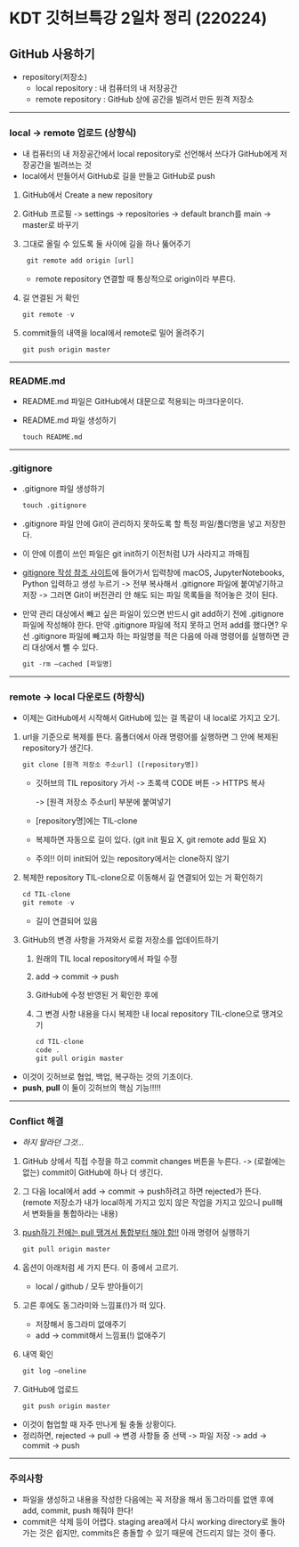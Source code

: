 # KDT 깃허브특강 2일차 정리 (220224)

## GitHub 사용하기

* repository(저장소)
  - local repository : 내 컴퓨터의 내 저장공간
  - remote repository : GitHub 상에 공간을 빌려서 만든 원격 저장소

---

### local -> remote 업로드 (상향식)

* 내 컴퓨터의 내 저장공간에서 local repository로 선언해서 쓰다가 GitHub에게 저장공간을 빌려쓰는 것
* local에서 만들어서 GitHub로 길을 만들고 GitHub로 push

1. GitHub에서 Create a new repository

2. GitHub 프로필 -> settings -> repositories -> default branch를 main -> master로 바꾸기

3. 그대로 올릴 수 있도록 둘 사이에 길을 하나 뚫어주기

   ```python
    git remote add origin [url] 
   ```

   - remote repository 연결할 때 통상적으로 origin이라 부른다.

4. 길 연결된 거 확인

   ```python
   git remote -v
   ```

5. commit들의 내역을 local에서 remote로 밀어 올려주기

   ```python
   git push origin master
   ```

---

### README.md

- README.md 파일은 GitHub에서 대문으로 적용되는 마크다운이다.

- README.md 파일 생성하기

  ```python
  touch README.md
  ```

---

### .gitignore

- .gitignore 파일 생성하기

  ```python
  touch .gitignore
  ```

- .gitignore 파일 안에 Git이 관리하지 못하도록 할 특정 파일/폴더명을 넣고 저장한다.

- 이 안에 이름이 쓰인 파일은 git init하기 이전처럼 U가 사라지고 까매짐

- [gitignore 작성 참조 사이트](https://www.toptal.com/developers/gitignore)에 들어가서 입력창에 macOS, JupyterNotebooks, Python 입력하고 생성 누르기 -> 전부 복사해서 .gitignore 파일에 붙여넣기하고 저장 -> 그러면 Git이 버전관리 안 해도 되는 파일 목록들을 적어놓은 것이 된다.

- 만약 관리 대상에서 빼고 싶은 파일이 있으면 반드시 git add하기 전에 .gitignore 파일에 작성해야 한다. 만약 .gitignore 파일에 적지 못하고 먼저 add를 했다면? 우선 .gitignore 파일에 빼고자 하는 파일명을 적은 다음에 아래 명령어를 실행하면 관리 대상에서 뺄 수 있다.

  ```python
  git -rm —cached [파일명]
  ```

---

### remote -> local 다운로드 (하향식)

* 이제는 GitHub에서 시작해서 GitHub에 있는 걸 똑같이 내 local로 가지고 오기.

1. url을 기준으로 복제를 뜬다. 홈폴더에서 아래 명령어를 실행하면 그 안에 복제된 repository가 생긴다.

   ```python
   git clone [원격 저장소 주소url] ([repository명])
   ```

   - 깃허브의 TIL repository 가서 -> 초록색 CODE 버튼 -> HTTPS 복사

     -> [원격 저장소 주소url] 부분에 붙여넣기

   - [repository명]에는 TIL-clone

   - 복제하면 자동으로 길이 있다. (git init 필요 X, git remote add 필요 X)

   - 주의!! 이미 init되어 있는 repository에서는 clone하지 않기

2. 복제한 repository TIL-clone으로 이동해서 길 연결되어 있는 거 확인하기

   ```python
   cd TIL-clone
   git remote -v
   ```

   - 길이 연결되어 있음

3. GitHub의 변경 사항을 가져와서 로컬 저장소를 업데이트하기

   1. 원래의 TIL local repository에서 파일 수정

   2. add -> commit -> push

   3. GitHub에 수정 반영된 거 확인한 후에

   4. 그 변경 사항 내용을 다시 복제한 내 local repository TIL-clone으로 땡겨오기

      ```python
      cd TIL-clone 
      code .
      git pull origin master
      ```

* 이것이 깃허브로 협업, 백업, 복구하는 것의 기초이다.
* **push**, **pull** 이 둘이 깃허브의 핵심 기능!!!!!

---

### Conflict 해결

* *하지 말라던 그것…*

1. GitHub 상에서 직접 수정을 하고 commit changes 버튼을 누른다. -> (로컬에는 없는) commit이 GitHub에 하나 더 생긴다.

2. 그 다음 local에서 add -> commit -> push하려고 하면 rejected가 뜬다. (remote 저장소가 내가 local하게 가지고 있지 않은 작업을 가지고 있으니 pull해서 변화들을 통합하라는 내용)

3. <u>push하기 전에는 pull 땡겨서 통합부터 해야 함!!</u> 아래 명령어 실행하기

   ```py
   git pull origin master
   ```

4. 옵션이 아래처럼 세 가지 뜬다. 이 중에서 고르기.
   * local / github / 모두 받아들이기

5. 고른 후에도 동그라미와 느낌표(!)가 떠 있다.
   * 저장해서 동그라미 없애주기
   * add -> commit해서 느낌표(!) 없애주기

6. 내역 확인

   ```python
   git log —oneline
   ```

7. GitHub에 업로드

   ```python
   git push origin master
   ```

* 이것이 협업할 때 자주 만나게 될 충돌 상황이다.
* 정리하면, rejected -> pull -> 변경 사항들 중 선택 -> 파일 저장 -> add -> commit -> push

---

### 주의사항

* 파일을 생성하고 내용을 작성한 다음에는 꼭 저장을 해서 동그라미를 없앤 후에 add, commit, push 해줘야 한다!
* commit은 삭제 등이 어렵다. staging area에서 다시 working directory로 돌아가는 것은 쉽지만, commits은 충돌할 수 있기 때문에 건드리지 않는 것이 좋다.

